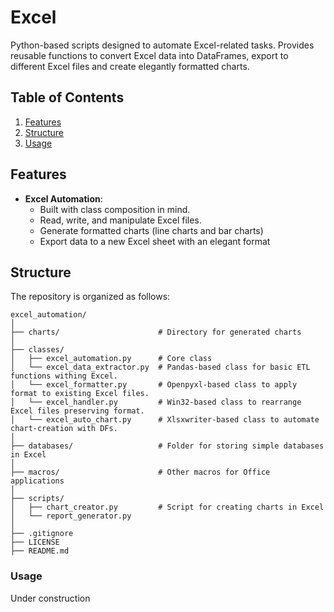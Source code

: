 # Excel

Python-based scripts designed to automate Excel-related tasks.
Provides reusable functions to convert Excel data into DataFrames, export to different Excel files and create elegantly formatted charts.

## Table of Contents

1. [Features](#features)  
2. [Structure](#structure)
3. [Usage](#usage)  


## Features

- **Excel Automation**:
  - Built with class composition in mind. 
  - Read, write, and manipulate Excel files.
  - Generate formatted charts (line charts and bar charts)
  - Export data to a new Excel sheet with an elegant format

## Structure

The repository is organized as follows:

```plaintext
excel_automation/
│
├── charts/                      # Directory for generated charts
│
├── classes/                     
│   ├── excel_automation.py      # Core class 
│   └── excel_data_extractor.py  # Pandas-based class for basic ETL functions withing Excel.
│   └── excel_formatter.py       # Openpyxl-based class to apply format to existing Excel files.
│   └── excel_handler.py         # Win32-based class to rearrange Excel files preserving format.
│   └── excel_auto_chart.py      # Xlsxwriter-based class to automate chart-creation with DFs.
│
├── databases/                   # Folder for storing simple databases in Excel
│
├── macros/                      # Other macros for Office applications
│
├── scripts/                     
│   ├── chart_creator.py         # Script for creating charts in Excel
│   └── report_generator.py
│
├── .gitignore                   
├── LICENSE                      
├── README.md                    
```

### Usage

Under construction
